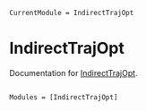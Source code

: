 ```@meta
CurrentModule = IndirectTrajOpt
```

# IndirectTrajOpt

Documentation for [IndirectTrajOpt](https://github.com/GrantHecht/IndirectTrajOpt.jl).

```@index
```

```@autodocs
Modules = [IndirectTrajOpt]
```
